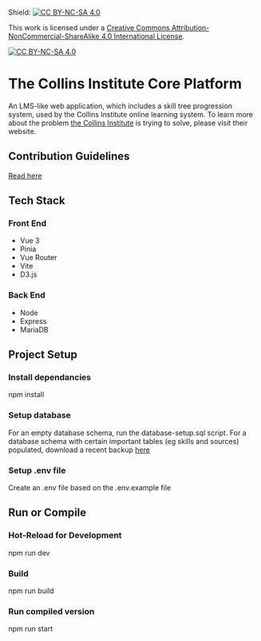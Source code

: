 Shield: [![CC BY-NC-SA 4.0][cc-by-nc-sa-shield]][cc-by-nc-sa]

This work is licensed under a
[Creative Commons Attribution-NonCommercial-ShareAlike 4.0 International License][cc-by-nc-sa].

[![CC BY-NC-SA 4.0][cc-by-nc-sa-image]][cc-by-nc-sa]

[cc-by-nc-sa]: http://creativecommons.org/licenses/by-nc-sa/4.0/
[cc-by-nc-sa-image]: https://licensebuttons.net/l/by-nc-sa/4.0/88x31.png
[cc-by-nc-sa-shield]: https://img.shields.io/badge/License-CC%20BY--NC--SA%204.0-lightgrey.svg

# The Collins Institute Core Platform

An LMS-like web application, which includes a skill tree progression system, used by the Collins Institute online learning system. To learn more about the problem [the Collins Institute](https://collinsinstitute.org/) is trying to solve, please visit their website.

## Contribution Guidelines

[Read here](https://github.com/RussiSunni/SkillTreeAppV3/blob/main/CONTRIBUTING.md)

## Tech Stack

### Front End

-   Vue 3
-   Pinia
-   Vue Router
-   Vite
-   D3.js

### Back End

-   Node
-   Express
-   MariaDB

## Project Setup

### Install dependancies

npm install

### Setup database

For an empty database schema, run the database-setup.sql script.
For a database schema with certain important tables (eg skills and sources) populated,
download a recent backup [here](https://institute-database.s3.amazonaws.com/02-10-24.zip)

### Setup .env file

Create an .env file based on the .env.example file

## Run or Compile

### Hot-Reload for Development

npm run dev

### Build

npm run build

### Run compiled version

npm run start
